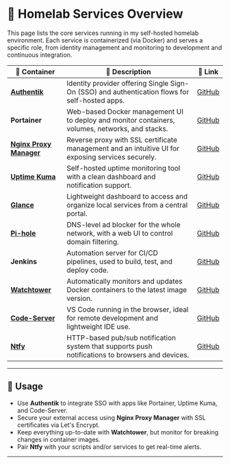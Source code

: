 # 🧰 Homelab Services Overview

This page lists the core services running in my self-hosted homelab environment. Each service is containerized (via Docker) and serves a specific role, from identity management and monitoring to development and continuous integration.

| 🧱 **Container**         | 📝 **Description**                                                                                       | 🔗 **Link**                                      |
|--------------------------|----------------------------------------------------------------------------------------------------------|--------------------------------------------------|
| **[Authentik](https://github.com/ttesfazion/homelab/tree/main/docker/authentik)**           | Identity provider offering Single Sign-On (SSO) and authentication flows for self-hosted apps.             | [GitHub](https://github.com/goauthentik/authentik) |
| **Portainer**             | Web-based Docker management UI to deploy and monitor containers, volumes, networks, and stacks.            | [GitHub](https://github.com/portainer/portainer)   |
| **[Nginx Proxy Manager](https://github.com/ttesfazion/homelab/tree/main/docker/nginxproxymanager)** | Reverse proxy with SSL certificate management and an intuitive UI for exposing services securely. | [GitHub](https://github.com/NginxProxyManager/nginx-proxy-manager) |
| **[Uptime Kuma](https://github.com/ttesfazion/homelab/tree/main/docker/uptimekuma)**          | Self-hosted uptime monitoring tool with a clean dashboard and notification support.                         | [GitHub](https://github.com/louislam/uptime-kuma)  |
| **[Glance](https://github.com/ttesfazion/homelab/tree/main/docker/glance)**                 | Lightweight dashboard to access and organize local services from a central portal.                          | [GitHub](https://github.com/glancesapp/glances)    |
| **[Pi-hole](https://github.com/ttesfazion/homelab/tree/main/docker/pihole)**                   | DNS-level ad blocker for the whole network, with a web UI to control domain filtering.                      | [GitHub](https://github.com/pi-hole/pi-hole)       |
| **Jenkins**                 | Automation server for CI/CD pipelines, used to build, test, and deploy code.                                | [GitHub](https://github.com/jenkinsci/jenkins)     |
| **[Watchtower](https://github.com/ttesfazion/homelab/tree/main/docker/watchtower)**          | Automatically monitors and updates Docker containers to the latest image version.                           | [GitHub](https://github.com/containrrr/watchtower) |
| **[Code-Server](https://github.com/ttesfazion/homelab/tree/main/docker/codeserver)**             | VS Code running in the browser, ideal for remote development and lightweight IDE use.                       | [GitHub](https://github.com/coder/code-server)     |
| **[Ntfy](https://github.com/ttesfazion/homelab/tree/main/docker/ntfy)**                   | HTTP-based pub/sub notification system that supports push notifications to browsers and devices.            | [GitHub](https://github.com/binwiederhier/ntfy)    |

---

## 📌 Usage

- Use **Authentik** to integrate SSO with apps like Portainer, Uptime Kuma, and Code-Server.
- Secure your external access using **Nginx Proxy Manager** with SSL certificates via Let's Encrypt.
- Keep everything up-to-date with **Watchtower**, but monitor for breaking changes in container images.
- Pair **Ntfy** with your scripts and/or services to get real-time alerts.

---
